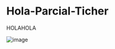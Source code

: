 # Hola-Parcial-Ticher
HOLAHOLA


![image](https://github.com/fbnjeje/Hola-Parcial-Ticher/assets/98114342/d5369727-642a-4962-b709-a567b6beaf1c)
